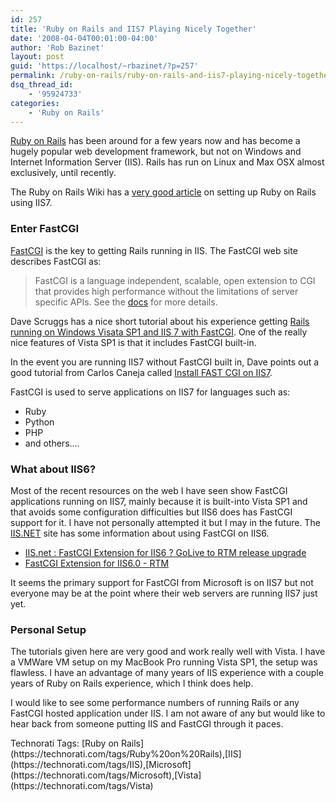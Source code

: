 ```yaml
---
id: 257
title: 'Ruby on Rails and IIS7 Playing Nicely Together'
date: '2008-04-04T00:01:00-04:00'
author: 'Rob Bazinet'
layout: post
guid: 'https://localhost/~rbazinet/?p=257'
permalink: /ruby-on-rails/ruby-on-rails-and-iis7-playing-nicely-together/
dsq_thread_id:
    - '95924733'
categories:
    - 'Ruby on Rails'
---
```


[Ruby on Rails](https://www.rubyonrails.org) has been around for a few years now and has become a hugely popular web development framework, but not on Windows and Internet Information Server (IIS). Rails has run on Linux and Max OSX almost exclusively, until recently.

The Ruby on Rails Wiki has a [very good article](https://wiki.rubyonrails.org/rails/pages/HowToConfigureIIS7) on setting up Ruby on Rails using IIS7.

### Enter FastCGI

[FastCGI](https://www.fastcgi.com/) is the key to getting Rails running in IIS. The FastCGI web site describes FastCGI as:

> FastCGI is a language independent, scalable, open extension to CGI that provides high performance without the limitations of server specific APIs. See the [docs](https://www.fastcgi.com/#Docs) for more details.

Dave Scruggs has a nice short tutorial about his experience getting [Rails running on Windows Visata SP1 and IIS 7 with FastCGI](https://blogs.msdn.com/dscruggs/archive/2008/03/31/setting-up-ruby-on-rails-with-iis-7-0-and-vista-sp1.aspx). One of the really nice features of Vista SP1 is that it includes FastCGI built-in.

In the event you are running IIS7 without FastCGI built in, Dave points out a good tutorial from Carlos Caneja called [Install FAST CGI on IIS7](https://blog.caneja.com/archive/2007/10/26/install-fast-cgi-on-iis7.aspx).

FastCGI is used to serve applications on IIS7 for languages such as:

- Ruby
- Python
- PHP
- and others....

### What about IIS6?

Most of the recent resources on the web I have seen show FastCGI applications running on IIS7, mainly because it is built-into Vista SP1 and that avoids some configuration difficulties but IIS6 does has FastCGI support for it. I have not personally attempted it but I may in the future. The [IIS.NET](https://www.iis.net) site has some information about using FastCGI on IIS6.

- [IIS.net : FastCGI Extension for IIS6 ? GoLive to RTM release upgrade](https://blogs.iis.net/mailant/archive/2007/12/07/fastcgi-extension-for-iis6-golive-to-rtm-release-upgrade.aspx)
- [FastCGI Extension for IIS6.0 - RTM](https://www.iis.net/downloads/default.aspx?tabid=34&g=6&i=1521)

It seems the primary support for FastCGI from Microsoft is on IIS7 but not everyone may be at the point where their web servers are running IIS7 just yet.

### Personal Setup

The tutorials given here are very good and work really well with Vista. I have a VMWare VM setup on my MacBook Pro running Vista SP1, the setup was flawless. I have an advantage of many years of IIS experience with a couple years of Ruby on Rails experience, which I think does help.

I would like to see some performance numbers of running Rails or any FastCGI hosted application under IIS. I am not aware of any but would like to hear back from someone putting IIS and FastCGI through it paces.

<div class="wlWriterSmartContent" id="abc40b49-67d3-4513-9b78-277e44fbfd53" style="display:inline;margin:0;padding:0;">Technorati Tags: [Ruby on Rails](https://technorati.com/tags/Ruby%20on%20Rails),[IIS](https://technorati.com/tags/IIS),[Microsoft](https://technorati.com/tags/Microsoft),[Vista](https://technorati.com/tags/Vista)</div>